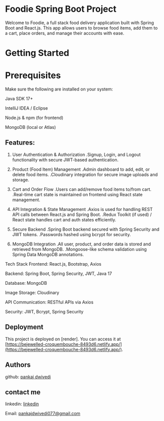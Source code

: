 #  Foodie Spring Boot Project

Welcome to Foodie, a full stack food delivery application built with Spring Boot and React.js. This app allows users to browse food items, add them to a cart, place orders, and manage their accounts with ease.

# Getting Started

# Prerequisites

Make sure the following are installed on your system:

Java SDK 17+

IntelliJ IDEA / Eclipse

Node.js & npm (for frontend)

MongoDB (local or Atlas)

## Features:

1. User Authentication & Authorization
   .Signup, Login, and Logout functionality with secure JWT-based authentication.

2. Product (Food Item) Management
   .Admin dashboard to add, edit, or delete food items.
   .Cloudinary integration for secure image uploads and storage.

3. Cart and Order Flow
   .Users can add/remove food items to/from cart.
   .Real-time cart state is maintained on frontend using React state management.

4. API Integration & State Management
   .Axios is used for handling REST API calls between React.js and Spring Boot.
   .Redux Toolkit (if used) / React state handles cart and auth states efficiently.

5. Secure Backend
   .Spring Boot backend secured with Spring Security and JWT tokens.
   .Passwords hashed using bcrypt for security.

6. MongoDB Integration
   .All user, product, and order data is stored and retrieved from MongoDB.
   .Mongoose-like schema validation using Spring Data MongoDB annotations.


Tech Stack
Frontend: React.js, Bootstrap, Axios

Backend: Spring Boot, Spring Security, JWT, Java 17

Database: MongoDB

Image Storage: Cloudinary

API Communication: RESTful APIs via Axios

Security: JWT, Bcrypt, Spring Security

## Deployment

This project is deployed on [render]. You can access it at [https://bejewelled-croquembouche-8493d6.netlify.app/](https://bejewelled-croquembouche-8493d6.netlify.app/).

## Authors

github: [pankaj dwivedi](https://github.com/pankajdwivedi077)

## contact me 

linkedin: [linkedin](https://www.linkedin.com/in/pankaj-dwivedi-/)

Email: pankajdwivedi077@gmail.com
